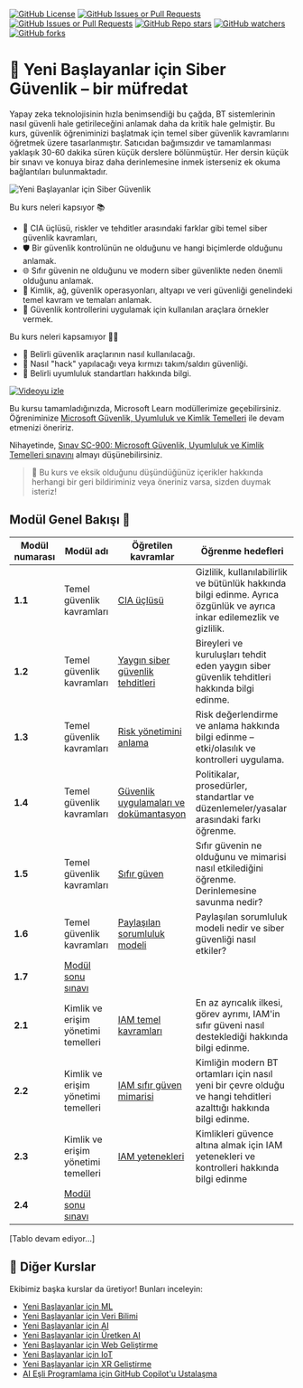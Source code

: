 [![GitHub License](https://img.shields.io/github/license/microsoft/Security-101)](https://github.com/microsoft/Security-101/blob/main/LICENSE)
[![GitHub Issues or Pull Requests](https://img.shields.io/github/issues-pr/microsoft/Security-101)](https://github.com/microsoft/Security-101/pulls)
[![GitHub Issues or Pull Requests](https://img.shields.io/github/issues/microsoft/Security-101)](https://github.com/microsoft/Security-101/issues)
[![GitHub Repo stars](https://img.shields.io/github/stars/microsoft/Security-101)](https://github.com/microsoft/Security-101/stargazers)
[![GitHub watchers](https://img.shields.io/github/watchers/microsoft/Security-101)](https://github.com/microsoft/Security-101/watchers)
[![GitHub forks](https://img.shields.io/github/forks/microsoft/Security-101)](https://github.com/microsoft/Security-101/forks)

# 🚀 Yeni Başlayanlar için Siber Güvenlik – bir müfredat

Yapay zeka teknolojisinin hızla benimsendiği bu çağda, BT sistemlerinin nasıl güvenli hale getirileceğini anlamak daha da kritik hale gelmiştir. Bu kurs, güvenlik öğreniminizi başlatmak için temel siber güvenlik kavramlarını öğretmek üzere tasarlanmıştır. Satıcıdan bağımsızdır ve tamamlanması yaklaşık 30-60 dakika süren küçük derslere bölünmüştür. Her dersin küçük bir sınavı ve konuya biraz daha derinlemesine inmek isterseniz ek okuma bağlantıları bulunmaktadır.

![Yeni Başlayanlar için Siber Güvenlik](images/banner.jpg)

Bu kurs neleri kapsıyor 📚

- 🔐 CIA üçlüsü, riskler ve tehditler arasındaki farklar gibi temel siber güvenlik kavramları,
- 🛡️ Bir güvenlik kontrolünün ne olduğunu ve hangi biçimlerde olduğunu anlamak.
- 🌐 Sıfır güvenin ne olduğunu ve modern siber güvenlikte neden önemli olduğunu anlamak.
- 🔑 Kimlik, ağ, güvenlik operasyonları, altyapı ve veri güvenliği genelindeki temel kavram ve temaları anlamak.
- 🔧 Güvenlik kontrollerini uygulamak için kullanılan araçlara örnekler vermek.

Bu kurs neleri kapsamıyor 🙅‍♂️

- 🚫 Belirli güvenlik araçlarının nasıl kullanılacağı.
- 🚫 Nasıl "hack" yapılacağı veya kırmızı takım/saldırı güvenliği.
- 🚫 Belirli uyumluluk standartları hakkında bilgi.

[![Videoyu izle](images/intro_placeholder.png)](https://learn-video.azurefd.net/vod/player?id=a0fe1cef-c064-4d59-97a9-e89e12a99b4d)

Bu kursu tamamladığınızda, Microsoft Learn modüllerimize geçebilirsiniz. Öğreniminize [Microsoft Güvenlik, Uyumluluk ve Kimlik Temelleri](https://learn.microsoft.com/training/paths/describe-concepts-of-security-compliance-identity/?WT.mc_id=academic-96948-sayoung) ile devam etmenizi öneririz.

Nihayetinde, [Sınav SC-900: Microsoft Güvenlik, Uyumluluk ve Kimlik Temelleri sınavını](https://learn.microsoft.com/credentials/certifications/exams/sc-900/?WT.mc_id=academic-96948-sayoung) almayı düşünebilirsiniz.

> 💁 Bu kurs ve eksik olduğunu düşündüğünüz içerikler hakkında herhangi bir geri bildiriminiz veya öneriniz varsa, sizden duymak isteriz!

## Modül Genel Bakışı 📝 
| **Modül numarası** | **Modül adı**                           | **Öğretilen kavramlar**                  | **Öğrenme hedefleri**                                                                                          |
|-------------------|-------------------------------------------|--------------------------------------|-----------------------------------------------------------------------------------------------------------------|
| **1.1**           | Temel güvenlik kavramları                   | [CIA üçlüsü](https://github.com/microsoft/Security-101/blob/main/1.1%20The%20CIA%20triad%20and%20other%20key%20concepts.md)                        | Gizlilik, kullanılabilirlik ve bütünlük hakkında bilgi edinme. Ayrıca özgünlük ve ayrıca inkar edilemezlik ve gizlilik. |
| **1.2**           | Temel güvenlik kavramları                   | [Yaygın siber güvenlik tehditleri](https://github.com/microsoft/Security-101/blob/main/1.2%20Common%20cybersecurity%20threats.md)        | Bireyleri ve kuruluşları tehdit eden yaygın siber güvenlik tehditleri hakkında bilgi edinme.                             |
| **1.3**           | Temel güvenlik kavramları                   | [Risk yönetimini anlama](https://github.com/microsoft/Security-101/blob/main/1.3%20Understanding%20risk%20management.md)       | Risk değerlendirme ve anlama hakkında bilgi edinme – etki/olasılık ve kontrolleri uygulama.                                                                                                               |
| **1.4**           | Temel güvenlik kavramları                   | [Güvenlik uygulamaları ve dokümantasyon](https://github.com/microsoft/Security-101/blob/main/1.4%20Security%20practices%20and%20documentation.md) | Politikalar, prosedürler, standartlar ve düzenlemeler/yasalar arasındaki farkı öğrenme.                         |
| **1.5**           | Temel güvenlik kavramları                   | [Sıfır güven](https://github.com/microsoft/Security-101/blob/main/1.5%20Zero%20trust.md)                           | Sıfır güvenin ne olduğunu ve mimarisi nasıl etkilediğini öğrenme. Derinlemesine savunma nedir?                   |
| **1.6**           | Temel güvenlik kavramları                   | [Paylaşılan sorumluluk modeli](https://github.com/microsoft/Security-101/blob/main/1.6%20Shared%20responsibility%20model.md)                           | Paylaşılan sorumluluk modeli nedir ve siber güvenliği nasıl etkiler?                  |
| **1.7**           | [Modül sonu sınavı](https://github.com/microsoft/Security-101/blob/main/1.7%20End%20of%20module%20quiz.md)                        |                                      |                                                                                                                 |
| **2.1**           | Kimlik ve erişim yönetimi temelleri | [IAM temel kavramları](https://github.com/microsoft/Security-101/blob/main/2.1%20IAM%20key%20concepts.md)                     | En az ayrıcalık ilkesi, görev ayrımı, IAM'in sıfır güveni nasıl desteklediği hakkında bilgi edinme.               |
| **2.2**           | Kimlik ve erişim yönetimi temelleri | [IAM sıfır güven mimarisi](https://github.com/microsoft/Security-101/blob/main/2.2%20IAM%20zero%20trust%20architecture.md)          | Kimliğin modern BT ortamları için nasıl yeni bir çevre olduğu ve hangi tehditleri azalttığı hakkında bilgi edinme.          |
| **2.3**           | Kimlik ve erişim yönetimi temelleri | [IAM yetenekleri](https://github.com/microsoft/Security-101/blob/main/2.3%20IAM%20capabilities.md)                     | Kimlikleri güvence altına almak için IAM yetenekleri ve kontrolleri hakkında bilgi edinme                                                  |
| **2.4**           | [Modül sonu sınavı](https://github.com/microsoft/Security-101/blob/main/2.4%20End%20of%20module%20quiz.md)                        |                                      |                                                                                                                 |

[Tablo devam ediyor...]

## 🎒  Diğer Kurslar 

Ekibimiz başka kurslar da üretiyor! Bunları inceleyin:

- [Yeni Başlayanlar için ML](https://aka.ms/ml-beginners?WT.mc_id=academic-96948-sayoung)
- [Yeni Başlayanlar için Veri Bilimi](https://aka.ms/datascience-beginners?WT.mc_id=academic-96948-sayoung)
- [Yeni Başlayanlar için AI](https://aka.ms/ai-beginners?WT.mc_id=academic-96948-sayoung)
- [Yeni Başlayanlar için Üretken AI](https://github.com/microsoft/generative-ai-for-beginners?WT.mc_id=academic-96948-sayoung)
- [Yeni Başlayanlar için Web Geliştirme](https://aka.ms/webdev-beginners?WT.mc_id=academic-96948-sayoung)
- [Yeni Başlayanlar için IoT](https://aka.ms/iot-beginners?WT.mc_id=academic-96948-sayoung)
- [Yeni Başlayanlar için XR Geliştirme](https://github.com/microsoft/xr-development-for-beginners?WT.mc_id=academic-96948-sayoung)
- [AI Eşli Programlama için GitHub Copilot'u Ustalaşma](https://aka.ms/GitHubCopilotAI?WT.mc_id=academic-96948-sayoung)
